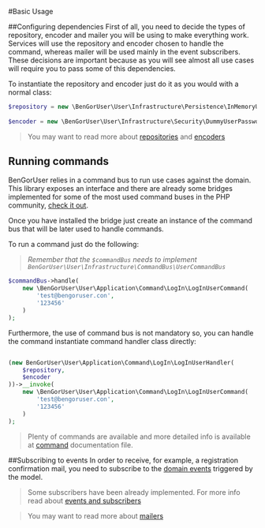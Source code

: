 #Basic Usage

##Configuring dependencies
First of all, you need to decide the types of repository, encoder and mailer you will be using to make everything work.
Services will use the repository and encoder chosen to handle the command, whereas mailer will be used mainly in the 
event subscribers. These decisions are important because as you will see almost all use cases will require you to pass
some of this dependencies.

To instantiate the repository and encoder just do it as you would with a normal class:
```php
$repository = new \BenGorUser\User\Infrastructure\Persistence\InMemoryUserRepository();
 
$encoder = new \BenGorUser\User\Infrastructure\Security\DummyUserPasswordEncoder('our-strong-pass'); 
```
> You may want to read more about [repositories](adapters_persistence.md) and [encoders](adapters_security.md)

## Running commands
BenGorUser relies in a command bus to run use cases against the domain. This library exposes an interface and there are
already some bridges implemented for some of the most used command buses in the PHP community, [check it out](adapter_bus.md).

Once you have installed the bridge just create an instance of the command bus that will be later used to handle commands.

To run a command just do the following:
> *Remember that the `$commandBus` needs to implement `BenGorUser\User\Infrastructure\CommandBus\UserCommandBus`*

```php
$commandBus->handle(
    new \BenGorUser\User\Application\Command\LogIn\LogInUserCommand(
        'test@bengoruser.con',
        '123456'
    )
);
```
Furthermore, the use of command bus is not mandatory so, you can handle the command instantiate command handler class
directly:
```php

(new BenGorUser\User\Application\Command\LogIn\LogInUserHandler(
    $repository,
    $encoder
))->__invoke(
    new \BenGorUser\User\Application\Command\LogIn\LogInUserCommand(
        'test@bengoruser.con',
        '123456'
    )
);
```
> Plenty of commands are available and more detailed info is available at [command](command.md) documentation file.

##Subscribing to events
In order to receive, for example, a registration confirmation mail, you need to subscribe to the
[domain events](events.md) triggered by the model.

> Some subscribers have been already implemented. For more info read about [events and subscribers](events.md)

> You may want to read more about [mailers](adapter_mailers.md)
